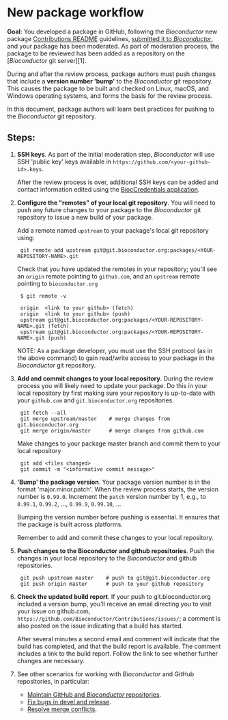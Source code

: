 # New package workflow

__Goal__: You developed a package in GitHub, following the
_Bioconductor_ new package [Contributions README][] guidelines,
[submitted it to _Bioconductor_][], and your package has been
moderated. As part of moderation process, the package to be reviewed
has been added as a repository on the [_Bioconductor_ git server][1].

During and after the review process, package authors must push changes
that include a **version number 'bump'** to the _Bioconductor_ git
repository. This causes the package to be built and checked on Linux,
macOS, and Windows operating systems, and forms the basis for the
review process.

In this document, package authors will learn best practices for
pushing to the _Bioconductor_ git repository.

## Steps:

1. **SSH keys**. As part of the initial moderation step,
   _Bioconductor_ will use SSH 'public key' keys available in
   `https://github.com/<your-github-id>.keys`.

   After the review process is over, additional SSH keys can be added
   and contact information edited using the [BiocCredentials
   application][].

1. **Configure the "remotes" of your local git repository**. You will need
   to push any future changes to your package to the _Bioconductor_ git
   repository to issue a new build of your package. 
   
   Add a remote named `upstream` to your package's local git
   repository using:

        git remote add upstream git@git.bioconductor.org:packages/<YOUR-REPOSITORY-NAME>.git
        
   Check that you have updated the remotes in your repository; you'll
   see an `origin` remote pointing to `github.com`, and an `upstream` remote
   pointing to `bioconductor.org`
   
        $ git remote -v

        origin  <link to your github> (fetch)
        origin  <link to your github> (push)
        upstream git@git.bioconductor.org:packages/<YOUR-REPOSITORY-NAME>.git (fetch)
        upstream git@git.bioconductor.org:packages/<YOUR-REPOSITORY-NAME>.git (push)
        
   NOTE: As a package developer, you must use the SSH protocol (as in
   the above command) to gain read/write access to your package in the
   _Bioconductor_ git repository.

1. **Add and commit changes to your local repository**. During the
   review process you will likely need to update your package. Do this
   in your local repository by first making sure your repository is
   up-to-date with your `github.com` and `git.bioconductor.org`
   repositories.

        git fetch --all
        git merge upstream/master    # merge changes from git.bioconductor.org
        git merge origin/master      # merge changes from github.com

   Make changes to your package master branch and commit them to your
   local repository
   
        git add <files changed>
        git commit -m "<informative commit message>"
        
1. **'Bump' the package version**.  Your package version number is in
   the format 'major.minor.patch'. When the review process starts, the
   version number is `0.99.0`. Increment the `patch` version number by
   1, e.g., to `0.99.1`, `0.99.2`, ..., `0.99.9`, `0.99.10`, ...
   
   Bumping the version number before pushing is essential. It ensures
   that the package is built across platforms.
   
   Remember to add and commit these changes to your local repository.

1. **Push changes to the Bioconductor and github repositories**.  Push
   the changes in your local repository to the _Bioconductor_ and
   github repositories.

        git push upstream master    # push to git@git.bioconductor.org
        git push origin master      # push to your github repository

1. **Check the updated build report**. If your push to
   git.bioconductor.org included a version bump, you'll receive an
   email directing you to visit your issue on github.com,
   `https://github.com/Bioconductor/Contributions/issues/`; a comment
   is also posted on the issue indicating that a build has started.
   
   After several minutes a second email and comment will indicate that
   the build has completed, and that the build report is
   available. The comment includes a link to the build report. Follow
   the link to see whether further changes are necessary.

1. See other scenarios for working with _Bioconductor_ and GitHub repositories, in particular:

    - [Maintain GitHub and _Bioconductor_ repositories][].
    - [Fix bugs in  devel and release][].
    - [Resolve merge conflicts][].

[submit-keys]: https://git.bioconductor.org/BiocCredentials/
[Maintain GitHub and _Bioconductor_ repositories]: ../maintain-github-bioc
[Pull upstream changes]: ../pull-upstream-changes
[Fix bugs in devel and release]: ../bug-fix-in-release-and-devel
[Resolve merge conflicts]: ../resolve-conflicts
[Contributions README]: https://github.com/Bioconductor/Contributions
[_Bioconductor_ git server]: https://git.bioconductor.org
[submitted it to _Bioconductor_]: http://bioconductor.org/developers/package-submission/
[BiocCredentials application]: https://git.bioconductor.org/BiocCredentials/
